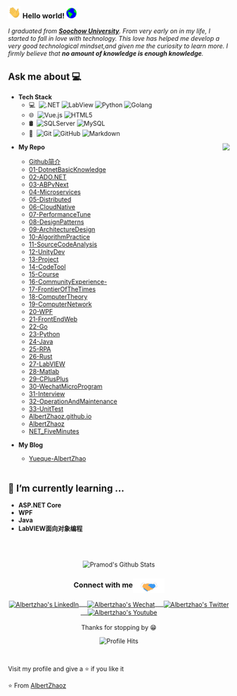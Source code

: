 ### <img src="https://github.com/AlbertZhaoz/AlbertZhaoz/blob/master/Assets/Hi.gif" width="29px"> Hello world!&nbsp;<img src="https://github.com/AlbertZhaoz/AlbertZhaoz/blob/master/Assets/Earth.gif" width="24px">
<em>I graduated from <a href="https://www.suda.edu.cn/"><b>Soochow University</b></a>. From very early on in my life, I started to fall in love with technology. This love has helped me develop a very good technological mindset,and given me the curiosity to learn more. I firmly believe that **no amount of knowledge is enough knowledge**. </em>
 <br/>
## Ask me about :computer: 
- **Tech Stack**
	- 💻 &#160;![.NET](https://img.shields.io/badge/-NET-333333?style=flat&logo=.NET&logoColor=FCC624)
	![LabView](https://img.shields.io/badge/-LabView-333333?style=flat&logo=payoneer&logoColor=FF4800)
	![Python](https://img.shields.io/badge/-Python-333333?style=flat&logo=bootstrap&logoColor=563D7C)
	![Golang](https://img.shields.io/badge/-Golang-333333?style=flat&logo=Go)
	- 🌐 &#160;![Vue.js](https://img.shields.io/badge/-VueJS-333333?style=flat&logo=Vue.js)
	![HTML5](https://img.shields.io/badge/-HTML5-333333?style=flat&logo=HTML5)
	- 🛢 &#160;![SQLServer](https://img.shields.io/badge/-SqlServer-333333?style=flat&logo=react)
	![MySQL](https://img.shields.io/badge/-MySQL-333333?style=flat&logo=mysql)
	- 🔧 &#160;![Git](https://img.shields.io/badge/-Git-333333?style=flat&logo=git)
	![GitHub](https://img.shields.io/badge/-GitHub-333333?style=flat&logo=github)
	![Markdown](https://img.shields.io/badge/-Markdown-333333?style=flat&logo=markdown)
	
<img align="right" src="https://github.com/rajput2107/rajput2107/blob/master/Assets/Developer.gif"/>

- **My Repo**
  - [Github简介](https://github.com/AlbertZhaoz/AlbertZhaoz)
  - [01-DotnetBasicKnowledge](https://github.com/AlbertZhaoz/01-DotnetBasicKnowledge)
  - [02-ADO.NET](https://github.com/AlbertZhaoz/02-ADO.NET)
  - [03-ABPvNext](https://github.com/AlbertZhaoz/03-ABPvNext)
  - [04-Microservices](https://github.com/AlbertZhaoz/04-Microservices)
  - [05-Distributed](https://github.com/AlbertZhaoz/05-Distributed)
  - [06-CloudNative](https://github.com/AlbertZhaoz/06-CloudNative)
  - [07-PerformanceTune](https://github.com/AlbertZhaoz/07-PerformanceTune)
  - [08-DesignPatterns](https://github.com/AlbertZhaoz/08-DesignPatterns)
  - [09-ArchitectureDesign](https://github.com/AlbertZhaoz/09-ArchitectureDesign)
  - [10-AlgorithmPractice](https://github.com/AlbertZhaoz/10-AlgorithmPractice)
  - [11-SourceCodeAnalysis](https://github.com/AlbertZhaoz/11-SourceCodeAnalysis)
  - [12-UnityDev](https://github.com/AlbertZhaoz/12-UnityDev)
  - [13-Project](https://github.com/AlbertZhaoz/13-Project)
  - [14-CodeTool](https://github.com/AlbertZhaoz/14-CodeTool)
  - [15-Course](https://github.com/AlbertZhaoz/15-Course)
  - [16-CommunityExperience-](https://github.com/AlbertZhaoz/16-CommunityExperience-)
  - [17-FrontierOfTheTimes](https://github.com/AlbertZhaoz/17-FrontierOfTheTimes)
  - [18-ComputerTheory](https://github.com/AlbertZhaoz/18-ComputerTheory)
  - [19-ComputerNetwork](https://github.com/AlbertZhaoz/19-ComputerNetwork)
  - [20-WPF](https://github.com/AlbertZhaoz/20-WPF)
  - [21-FrontEndWeb](https://github.com/AlbertZhaoz/21-FrontEndWeb)
  - [22-Go](https://github.com/AlbertZhaoz/22-Go)
  - [23-Python](https://github.com/AlbertZhaoz/23-Python)
  - [24-Java](https://github.com/AlbertZhaoz/24-Java)
  - [25-RPA](https://github.com/AlbertZhaoz/25-RPA)
  - [26-Rust](https://github.com/AlbertZhaoz/26-Rust)
  - [27-LabVIEW](https://github.com/AlbertZhaoz/27-LabVIEW)
  - [28-Matlab](https://github.com/AlbertZhaoz/28-Matlab)
  - [29-CPlusPlus](https://github.com/AlbertZhaoz/29-CPlusPlus)
  - [30-WechatMicroProgram](https://github.com/AlbertZhaoz/30-WechatMicroProgram)
  - [31-Interview](https://github.com/AlbertZhaoz/31-Interview)
  - [32-OperationAndMaintenance](https://github.com/AlbertZhaoz/32-OperationAndMaintenance)
  - [33-UnitTest](https://github.com/AlbertZhaoz/33-UnitTest)
  - [AlbertZhaoz.github.io](https://github.com/AlbertZhaoz/AlbertZhaoz.github.io)
  - [AlbertZhaoz](https://github.com/AlbertZhaoz/AlbertZhaoz)
  - [NET_FiveMinutes](https://github.com/AlbertZhaoz/NET_FiveMinutes)
  
- **My Blog**
  - [Yueque-AlbertZhao](https://www.yuque.com/albertzhao)
<br/><br/>

## 🌱 I’m currently learning ...
- **ASP.NET Core**
- **WPF**
- **Java**
- **LabVIEW面向对象编程**
<br/>
  <br/>



<p align="center">
<img align="center" src="https://github-readme-stats.vercel.app/api?username=AlbertZhaoz&&show_icons=true&theme=radical" alt="Pramod's Github Stats">
</p>  

<div align="center">
  <h3 align="center">Connect with me<img align="center" src="https://github.com/AlbertZhaoz/AlbertZhaoz/blob/master/Assets/Handshake.gif" height="33px" /></h3> 
</div>
<p align="center">
 <a href="https://www.linkedin.com/in/albert-zhao-881368228/" target="blank">
  <img align="center" alt="Albertzhao's LinkedIn" width="30px" src="https://www.vectorlogo.zone/logos/linkedin/linkedin-icon.svg" /> &nbsp; &nbsp;
 </a>
 <a href="https://www.zhihu.com/people/hongyongzhao" target="blank">
  <img align="center" alt="Albertzhao's Wechat" width="30px" src="https://www.vectorlogo.zone/logos/wechat/wechat-icon.svg" /> &nbsp; &nbsp;
 </a>
 <a href="https://twitter.com/albertzhaoz" target="blank">
  <img align="center" alt="Albertzhao's Twitter" width="30px" src="https://www.vectorlogo.zone/logos/twitter/twitter-official.svg" /> &nbsp; &nbsp;
 </a>
 <a href="https://www.youtube.com/channel/UCmYWP0JKRb4iiDhn7x97omg" target="blank">
  <img align="center" alt="Albertzhao's Youtube" width="30px" src="https://www.vectorlogo.zone/logos/youtube/youtube-tile.svg" />
 </a> 
  <br/>
  <br/>
  Thanks for stopping by 😁<br/>
</p>
<p align="center"><img alt="Profile Hits" src="https://hits.seeyoufarm.com/api/count/incr/badge.svg?url=https%3A%2F%2Fgithub.com%2Frajput2107%2F" /></p>
<br/>
<p>
Visit my profile and give a ⭐️ if you like it</p>

⭐️ From [AlbertZhaoz](https://github.com/albertzhaoz)
